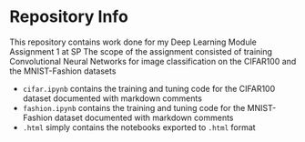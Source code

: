 # Repository Info

This repository contains work done for my Deep Learning Module Assignment 1 at SP
The scope of the assignment consisted of training Convolutional Neural Networks for image classification on the CIFAR100 and the MNIST-Fashion datasets

- `cifar.ipynb` contains the training and tuning code for the CIFAR100 dataset documented with markdown comments
- `fashion.ipynb` contains the training and tuning code for the MNIST-Fashion dataset documented with markdown comments
- `.html` simply contains the notebooks exported to `.html` format
